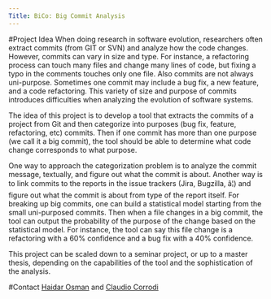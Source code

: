 ```yaml
---
Title: BiCo: Big Commit Analysis
---
```


#Project Idea
When doing research in software evolution, researchers often extract commits (from GIT or SVN) and analyze how the code changes. However, commits can vary in size and type. For instance, a refactoring process can touch many files and change many lines of code, but fixing a typo in the comments touches only one file. Also commits are not always uni-purpose. Sometimes one commit may include a bug fix, a new feature, and a code refactoring. This variety of size and purpose of commits introduces difficulties when analyzing the evolution of software systems.

The idea of this project is to develop a tool that extracts the commits of a project from Git and then categorize into purposes (bug fix, feature, refactoring, etc) commits. Then if one commit has more than one purpose (we call it a big commit), the tool should be able to determine what code change corresponds to what purpose.

One way to approach the categorization problem is to analyze the commit message, textually, and figure out what the commit is about. Another way is to link commits to the reports in the issue trackers (Jira, Bugzilla, â¦) and figure out what the commit is about from type of the report itself. For breaking up big commits, one can build a statistical model starting from the small uni-purposed commits. Then when a file changes in a big commit, the tool can output the probability of the purpose of the change based on the statistical model. For instance, the tool can say this file change is a refactoring with a 60% confidence and a bug fix with a 40% confidence.

This project can be scaled down to a seminar project, or up to a master thesis, depending on the capabilities of the tool and the sophistication of the analysis.

#Contact
[Haidar Osman](%base_url%/staff/Osman) and [Claudio Corrodi](%base_url%/staff/Corrodi)
